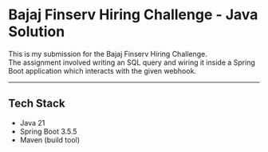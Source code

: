 # Bajaj Finserv Hiring Challenge - Java Solution

This is my submission for the Bajaj Finserv Hiring Challenge.  
The assignment involved writing an SQL query and wiring it inside a Spring Boot application which interacts with the given webhook.

---

## Tech Stack
- Java 21  
- Spring Boot 3.5.5  
- Maven (build tool)  
